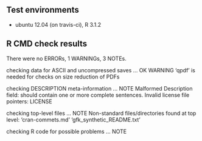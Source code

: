 ## Test environments
* ubuntu 12.04 (on travis-ci), R 3.1.2

## R CMD check results
There were no ERRORs, 1 WARNINGs, 3 NOTEs. 

 checking data for ASCII and uncompressed saves ... OK
   WARNING
  ‘qpdf’ is needed for checks on size reduction of PDFs

 checking DESCRIPTION meta-information ... NOTE
  Malformed Description field: should contain one or more complete sentences.
  Invalid license file pointers: LICENSE

 checking top-level files ... NOTE
  Non-standard files/directories found at top level:
    ‘cran-commets.md’ ‘gfk_synthetic_README.txt’

 checking R code for possible problems ... NOTE
